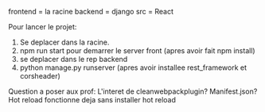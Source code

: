 
frontend = la racine 
backend = django
src = React
    
Pour lancer le projet:
  1. Se deplacer dans la racine.
  2. npm run start pour demarrer le server front (apres avoir fait npm install)
  3. se deplacer dans le rep backend
  4. python manage.py runserver (apres avoir installee rest_framework et corsheader)
  
Question a poser aux prof:
L'interet de cleanwebpackplugin?
Manifest.json?
Hot reload fonctionne deja sans installer hot reload
